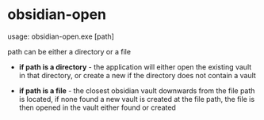 # obsidian-open

usage:
  obsidian-open.exe [path]

path can be either a directory or a file

- **if path is a directory** - the application will either open the existing vault in that directory, or create a new if the directory does not contain a vault

- **if path is a file** - the closest obsidian vault downwards from the file path is located, if none found a new vault is created at the file path, the file is then opened in the vault either found or created

